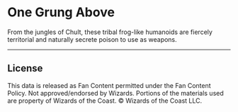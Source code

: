 # One Grung Above

From the jungles of Chult, these tribal frog-like humanoids are fiercely territorial and naturally secrete poison to use as weapons.

---

## License

This data is released as Fan Content permitted under the Fan Content Policy. Not approved/endorsed by Wizards. Portions of the materials used are property of Wizards of the Coast. © Wizards of the Coast LLC.
